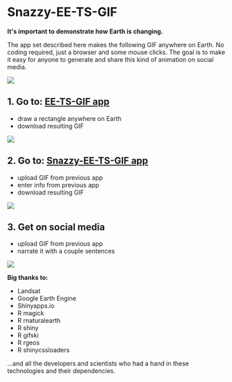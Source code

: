 # Snazzy-EE-TS-GIF
**It's important to demonstrate how Earth is changing.**

The app set described here makes the following GIF anywhere on Earth. No coding required, just a browser and some mouse clicks. The goal is to make it easy for anyone to generate and share this kind of animation on social media.

<img src="https://github.com/jdbcode/Snazzy-EE-TS-GIF/raw/master/img/snazzy-ee-ts.gif">

## 1. Go to: [EE-TS-GIF app](https://emaprlab.users.earthengine.app/view/lt-gee-time-series-animator)
  - draw a rectangle anywhere on Earth
  - download resulting GIF

<img src="https://github.com/jdbcode/Snazzy-EE-TS-GIF/raw/master/img/ee-ts-gif.png">

## 2. Go to: [Snazzy-EE-TS-GIF app](https://jstnbraaten.shinyapps.io/snazzy-ee-ts-gif/)
  - upload GIF from previous app
  - enter info from previous app
  - download resulting GIF

<img src="https://github.com/jdbcode/Snazzy-EE-TS-GIF/raw/master/img/snazzy-ee-ts-gif.png">

## 3. Get on social media
  - upload GIF from previous app
  - narrate it with a couple sentences

<img src="https://github.com/jdbcode/Snazzy-EE-TS-GIF/raw/master/img/snazzy-ee-ts-media.png">

**Big thanks to:**

- Landsat
- Google Earth Engine
- Shinyapps.io
- R magick
- R rnaturalearth
- R shiny
- R gifski
- R rgeos
- R shinycssloaders

...and all the developers and scientists who had a hand in these technologies and their dependencies.













